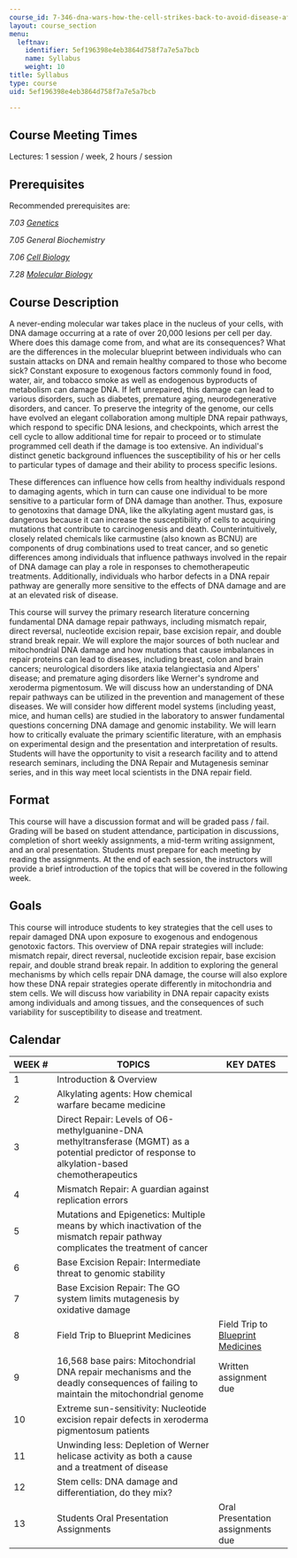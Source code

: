```yaml
---
course_id: 7-346-dna-wars-how-the-cell-strikes-back-to-avoid-disease-after-attacks-on-dna-fall-2013
layout: course_section
menu:
  leftnav:
    identifier: 5ef196398e4eb3864d758f7a7e5a7bcb
    name: Syllabus
    weight: 10
title: Syllabus
type: course
uid: 5ef196398e4eb3864d758f7a7e5a7bcb

---
```


Course Meeting Times
--------------------

Lectures: 1 session / week, 2 hours / session

Prerequisites
-------------

Recommended prerequisites are:

_7.03_ [_Genetics_](/courses/7-03-genetics-fall-2004/)

_7.05 General Biochemistry_

_7.06_ [_Cell Biology_](/courses/7-06-cell-biology-spring-2007/)

_7.28_ [_Molecular Biology_](/courses/7-28-molecular-biology-spring-2005/)

Course Description
------------------

A never-ending molecular war takes place in the nucleus of your cells, with DNA damage occurring at a rate of over 20,000 lesions per cell per day. Where does this damage come from, and what are its consequences? What are the differences in the molecular blueprint between individuals who can sustain attacks on DNA and remain healthy compared to those who become sick? Constant exposure to exogenous factors commonly found in food, water, air, and tobacco smoke as well as endogenous byproducts of metabolism can damage DNA. If left unrepaired, this damage can lead to various disorders, such as diabetes, premature aging, neurodegenerative disorders, and cancer. To preserve the integrity of the genome, our cells have evolved an elegant collaboration among multiple DNA repair pathways, which respond to specific DNA lesions, and checkpoints, which arrest the cell cycle to allow additional time for repair to proceed or to stimulate programmed cell death if the damage is too extensive. An individual's distinct genetic background influences the susceptibility of his or her cells to particular types of damage and their ability to process specific lesions.

These differences can influence how cells from healthy individuals respond to damaging agents, which in turn can cause one individual to be more sensitive to a particular form of DNA damage than another. Thus, exposure to genotoxins that damage DNA, like the alkylating agent mustard gas, is dangerous because it can increase the susceptibility of cells to acquiring mutations that contribute to carcinogenesis and death. Counterintuitively, closely related chemicals like carmustine (also known as BCNU) are components of drug combinations used to treat cancer, and so genetic differences among individuals that influence pathways involved in the repair of DNA damage can play a role in responses to chemotherapeutic treatments. Additionally, individuals who harbor defects in a DNA repair pathway are generally more sensitive to the effects of DNA damage and are at an elevated risk of disease.

This course will survey the primary research literature concerning fundamental DNA damage repair pathways, including mismatch repair, direct reversal, nucleotide excision repair, base excision repair, and double strand break repair. We will explore the major sources of both nuclear and mitochondrial DNA damage and how mutations that cause imbalances in repair proteins can lead to diseases, including breast, colon and brain cancers; neurological disorders like ataxia telangiectasia and Alpers' disease; and premature aging disorders like Werner's syndrome and xeroderma pigmentosum. We will discuss how an understanding of DNA repair pathways can be utilized in the prevention and management of these diseases. We will consider how different model systems (including yeast, mice, and human cells) are studied in the laboratory to answer fundamental questions concerning DNA damage and genomic instability. We will learn how to critically evaluate the primary scientific literature, with an emphasis on experimental design and the presentation and interpretation of results. Students will have the opportunity to visit a research facility and to attend research seminars, including the DNA Repair and Mutagenesis seminar series, and in this way meet local scientists in the DNA repair field.

Format
------

This course will have a discussion format and will be graded pass / fail. Grading will be based on student attendance, participation in discussions, completion of short weekly assignments, a mid-term writing assignment, and an oral presentation. Students must prepare for each meeting by reading the assignments. At the end of each session, the instructors will provide a brief introduction of the topics that will be covered in the following week.

Goals
-----

This course will introduce students to key strategies that the cell uses to repair damaged DNA upon exposure to exogenous and endogenous genotoxic factors. This overview of DNA repair strategies will include: mismatch repair, direct reversal, nucleotide excision repair, base excision repair, and double strand break repair. In addition to exploring the general mechanisms by which cells repair DNA damage, the course will also explore how these DNA repair strategies operate differently in mitochondria and stem cells. We will discuss how variability in DNA repair capacity exists among individuals and among tissues, and the consequences of such variability for susceptibility to disease and treatment.

Calendar
--------

| WEEK # | TOPICS | KEY DATES |
| --- | --- | --- |
| 1 | Introduction & Overview | &nbsp; |
| 2 | Alkylating agents: How chemical warfare became medicine | &nbsp; |
| 3 | Direct Repair: Levels of O6\-methylguanine-DNA methyltransferase (MGMT) as a potential predictor of response to alkylation-based chemotherapeutics | &nbsp; |
| 4 | Mismatch Repair: A guardian against replication errors | &nbsp; |
| 5 | Mutations and Epigenetics: Multiple means by which inactivation of the mismatch repair pathway complicates the treatment of cancer | &nbsp; |
| 6 | Base Excision Repair: Intermediate threat to genomic stability | &nbsp; |
| 7 | Base Excision Repair: The GO system limits mutagenesis by oxidative damage | &nbsp; |
| 8 | Field Trip to Blueprint Medicines | Field Trip to [Blueprint Medicines](http://www.blueprintmedicines.com/) |
| 9 | 16,568 base pairs: Mitochondrial DNA repair mechanisms and the deadly consequences of failing to maintain the mitochondrial genome | Written assignment due |
| 10 | Extreme sun-sensitivity: Nucleotide excision repair defects in xeroderma pigmentosum patients | &nbsp; |
| 11 | Unwinding less: Depletion of Werner helicase activity as both a cause and a treatment of disease | &nbsp; |
| 12 | Stem cells: DNA damage and differentiation, do they mix? | &nbsp; |
| 13 | Students Oral Presentation Assignments | Oral Presentation assignments due